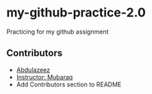 # my-github-practice-2.0
Practicing for my github assignment
## Contributors
- [Abdulazeez](mailto:delazeez221@gmail.com)
- [Instructor: Mubaraq](https://github.com/mubarraqqq)
- Add Contributors section to README
